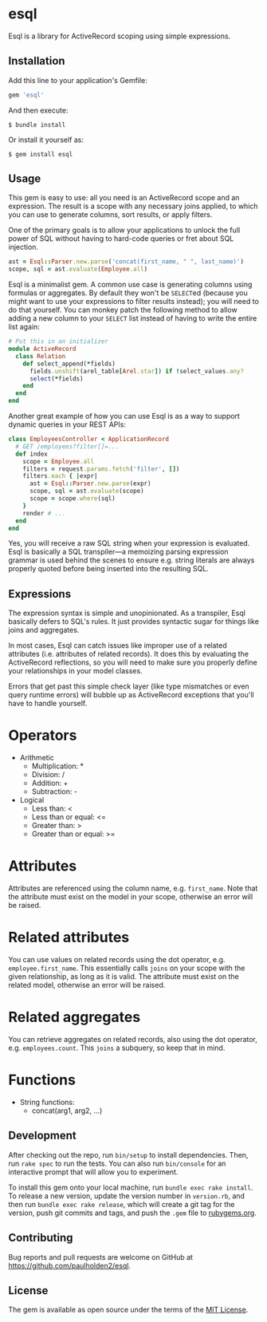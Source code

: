 # esql

Esql is a library for ActiveRecord scoping using simple expressions.

## Installation

Add this line to your application's Gemfile:

```rb
gem 'esql'
```

And then execute:

    $ bundle install

Or install it yourself as:

    $ gem install esql

## Usage

This gem is easy to use: all you need is an ActiveRecord scope and an
expression. The result is a scope with any necessary joins applied, to which
you can use to generate columns, sort results, or apply filters.

One of the primary goals is to allow your applications to unlock the full
power of SQL without having to hard-code queries or fret about SQL injection.

```rb
ast = Esql::Parser.new.parse('concat(first_name, " ", last_name)')
scope, sql = ast.evaluate(Employee.all)
```

Esql is a minimalist gem. A common use case is generating columns using
formulas or aggregates. By default they won't be `SELECT`ed (because you
might want to use your expressions to filter results instead); you will need
to do that yourself. You can monkey patch the following method to allow
adding a new column to your `SELECT` list instead of having to write the
entire list again:

```rb
# Put this in an initializer
module ActiveRecord
  class Relation
    def select_append(*fields)
      fields.unshift(arel_table[Arel.star]) if !select_values.any?
      select(*fields)
    end
  end
end
```

Another great example of how you can use Esql is as a way to support
dynamic queries in your REST APIs:

```rb
class EmployeesController < ApplicationRecord
  # GET /employees?filter[]=...
  def index
    scope = Employee.all
    filters = request.params.fetch('filter', [])
    filters.each { |expr|
      ast = Esql::Parser.new.parse(expr)
      scope, sql = ast.evaluate(scope)
      scope = scope.where(sql)
    }
    render # ...
  end
end
```

Yes, you will receive a raw SQL string when your expression is evaluated.
Esql is basically a SQL transpiler—a memoizing parsing expression grammar is
used behind the scenes to ensure e.g. string literals are always properly
quoted before being inserted into the resulting SQL.

## Expressions

The expression syntax is simple and unopinionated. As a transpiler, Esql
basically defers to SQL's rules. It just provides syntactic sugar for things
like joins and aggregates.

In most cases, Esql can catch issues like improper use of a related
attributes (i.e. attributes of related records). It does this by evaluating
the ActiveRecord reflections, so you will need to make sure you properly
define your relationships in your model classes.

Errors that get past this simple check layer (like type mismatches or even
query runtime errors) will bubble up as ActiveRecord exceptions that you'll
have to handle yourself.

# Operators

* Arithmetic
  * Multiplication: *
  * Division: /
  * Addition: +
  * Subtraction: -
* Logical
  * Less than: <
  * Less than or equal: <=
  * Greater than: >
  * Greater than or equal: >=

# Attributes

Attributes are referenced using the column name, e.g. `first_name`. Note that
the attribute must exist on the model in your scope, otherwise an error will
be raised.

# Related attributes

You can use values on related records using the dot operator, e.g.
`employee.first_name`. This essentially calls `joins` on your scope with the
given relationship, as long as it is valid. The attribute must exist on the
related model, otherwise an error will be raised.

# Related aggregates

You can retrieve aggregates on related records, also using the dot operator,
e.g. `employees.count`. This `joins` a subquery, so keep that in mind.

# Functions

* String functions:
  * concat(arg1, arg2, ...)

## Development

After checking out the repo, run `bin/setup` to install dependencies. Then,
run `rake spec` to run the tests. You can also run `bin/console` for an
interactive prompt that will allow you to experiment.

To install this gem onto your local machine, run `bundle exec rake install`.
To release a new version, update the version number in `version.rb`, and then
run `bundle exec rake release`, which will create a git tag for the version,
push git commits and tags, and push the `.gem` file to
[rubygems.org](https://rubygems.org).

## Contributing

Bug reports and pull requests are welcome on GitHub at
https://github.com/paulholden2/esql.

## License

The gem is available as open source under the terms of the
[MIT License](https://opensource.org/licenses/MIT).

